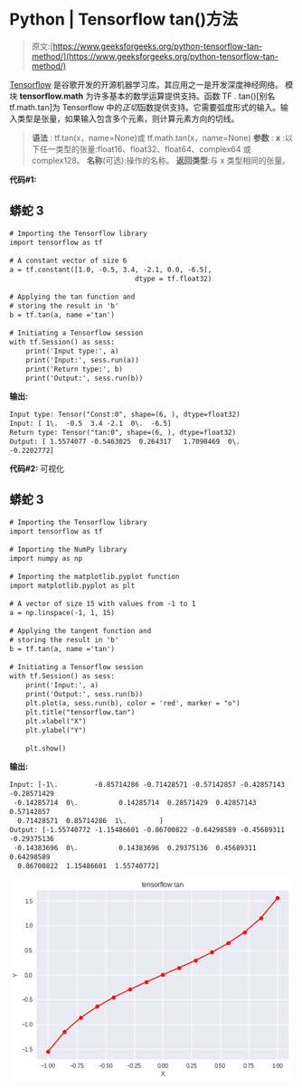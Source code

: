 # Python | Tensorflow tan()方法

> 原文:[https://www.geeksforgeeks.org/python-tensorflow-tan-method/](https://www.geeksforgeeks.org/python-tensorflow-tan-method/)

[Tensorflow](https://www.geeksforgeeks.org/introduction-to-tensorflow/) 是谷歌开发的开源机器学习库。其应用之一是开发深度神经网络。
模块 **tensorflow.math** 为许多基本的数学运算提供支持。函数 TF . tan()[别名 tf.math.tan]为 Tensorflow 中的*正切*函数提供支持。它需要弧度形式的输入。输入类型是张量，如果输入包含多个元素，则计算元素方向的切线。

> **语法** : tf.tan(x，name=None)或 tf.math.tan(x，name=None)
> **参数** :
> **x** :以下任一类型的张量:float16、float32、float64、complex64 或 complex128。
> **名称**(可选):操作的名称。
> **返回类型**:与 x 类型相同的张量。

**代码#1:**

## 蟒蛇 3

```
# Importing the Tensorflow library
import tensorflow as tf

# A constant vector of size 6
a = tf.constant([1.0, -0.5, 3.4, -2.1, 0.0, -6.5],
                               dtype = tf.float32)

# Applying the tan function and
# storing the result in 'b'
b = tf.tan(a, name ='tan')

# Initiating a Tensorflow session
with tf.Session() as sess:
    print('Input type:', a)
    print('Input:', sess.run(a))
    print('Return type:', b)
    print('Output:', sess.run(b))
```

**输出:**

```
Input type: Tensor("Const:0", shape=(6, ), dtype=float32)
Input: [ 1\.  -0.5  3.4 -2.1  0\.  -6.5]
Return type: Tensor("tan:0", shape=(6, ), dtype=float32)
Output: [ 1.5574077 -0.5463025  0.264317   1.7098469  0\.        -0.2202772]
```

**代码#2:** 可视化

## 蟒蛇 3

```
# Importing the Tensorflow library
import tensorflow as tf

# Importing the NumPy library
import numpy as np

# Importing the matplotlib.pyplot function
import matplotlib.pyplot as plt

# A vector of size 15 with values from -1 to 1
a = np.linspace(-1, 1, 15)

# Applying the tangent function and
# storing the result in 'b'
b = tf.tan(a, name ='tan')

# Initiating a Tensorflow session
with tf.Session() as sess:
    print('Input:', a)
    print('Output:', sess.run(b))
    plt.plot(a, sess.run(b), color = 'red', marker = "o")
    plt.title("tensorflow.tan")
    plt.xlabel("X")
    plt.ylabel("Y")

    plt.show()
```

**输出:**

```
Input: [-1\.         -0.85714286 -0.71428571 -0.57142857 -0.42857143 -0.28571429
 -0.14285714  0\.          0.14285714  0.28571429  0.42857143  0.57142857
  0.71428571  0.85714286  1\.        ]
Output: [-1.55740772 -1.15486601 -0.86700822 -0.64298589 -0.45689311 -0.29375136
 -0.14383696  0\.          0.14383696  0.29375136  0.45689311  0.64298589
  0.86700822  1.15486601  1.55740772]
```

![](img/e278ede0fa1e6dd01f2ed22528abdec8.png)
